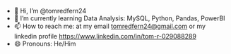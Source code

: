 - 👋 Hi, I’m @tomredfern24
- 🌱 I’m currently learning Data Analysis: MySQL, Python, Pandas, PowerBI
- 📫 How to reach me: at my email tomredfern24@gmail.com or my linkedin profile https://www.linkedin.com/in/tom-r-029088289
- 😄 Pronouns: He/Him
